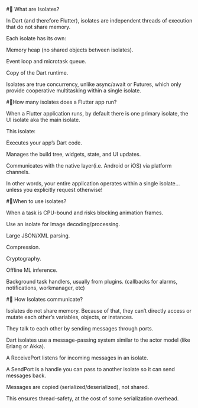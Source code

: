#🧠 What are Isolates?

In Dart (and therefore Flutter), isolates are independent threads of execution that do not share memory.

Each isolate has its own:

Memory heap (no shared objects between isolates).

Event loop and microtask queue.

Copy of the Dart runtime.



Isolates are true concurrency, unlike async/await or Futures, which only provide cooperative multitasking within a single isolate.


#🧠How many isolates does a Flutter app run?

When a Flutter application runs, by default there is one primary isolate, the UI isolate aka the main isolate.


This isolate:

Executes your app’s Dart code.

Manages  the build tree, widgets, state, and UI updates.

Communicates with the native layer(i.e. Android or iOS) via platform channels.


In other words, your entire application operates within a single isolate... unless you explicitly request otherwise!

#🧠When to use isolates?

When a task is CPU-bound and risks blocking animation frames. 
      
Use an isolate for  Image decoding/processing.

Large JSON/XML parsing.

Compression.

Cryptography.

Offline ML inference.

Background task handlers, usually from plugins. (callbacks for alarms, notifications, workmanager, etc)

#🧠 How Isolates communicate?

Isolates do not share memory. Because of that, they can’t directly access or mutate each other’s variables, objects, or instances. 

They talk to each other by sending messages through ports.

Dart isolates use a message-passing system similar to the actor model (like Erlang or Akka).

A ReceivePort listens for incoming messages in an isolate.

A SendPort is a handle you can pass to another isolate so it can send messages back.

Messages are copied (serialized/deserialized), not shared.

This ensures thread-safety, at the cost of some serialization overhead.
